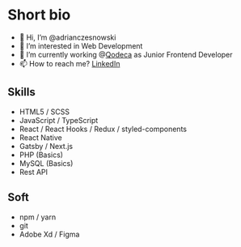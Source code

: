  # Short bio
 - 👋 Hi, I’m @adrianczesnowski
 - 👀 I’m interested in Web Development
 - 🌱 I’m currently working @[Qodeca](https://www.qodeca.com/) as Junior Frontend Developer
 - 📫 How to reach me? [LinkedIn](https://www.linkedin.com/in/adrian-czesnowski-2a782816a/)

## Skills
 * HTML5 / SCSS
 * JavaScript / TypeScript
 * React / React Hooks / Redux / styled-components
 * React Native
 * Gatsby / Next.js
 * PHP (Basics)
 * MySQL (Basics)
 * Rest API

## Soft
 * npm / yarn
 * git
 * Adobe Xd / Figma
 
